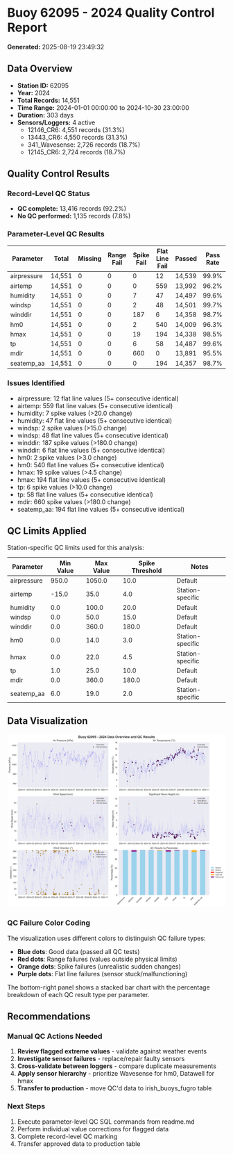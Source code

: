# Buoy 62095 - 2024 Quality Control Report

**Generated:** 2025-08-19 23:49:32

## Data Overview

- **Station ID:** 62095
- **Year:** 2024
- **Total Records:** 14,551
- **Time Range:** 2024-01-01 00:00:00 to 2024-10-30 23:00:00
- **Duration:** 303 days
- **Sensors/Loggers:** 4 active
  - 12146_CR6: 4,551 records (31.3%)
  - 13443_CR6: 4,550 records (31.3%)
  - 341_Wavesense: 2,726 records (18.7%)
  - 12145_CR6: 2,724 records (18.7%)

## Quality Control Results

### Record-Level QC Status

- **QC complete:** 13,416 records (92.2%)
- **No QC performed:** 1,135 records (7.8%)

### Parameter-Level QC Results

| Parameter | Total | Missing | Range Fail | Spike Fail | Flat Line Fail | Passed | Pass Rate |
|-----------|--------|---------|------------|------------|----------------|--------|-----------|
| airpressure | 14,551 | 0 | 0 | 0 | 12 | 14,539 | 99.9% |
| airtemp | 14,551 | 0 | 0 | 0 | 559 | 13,992 | 96.2% |
| humidity | 14,551 | 0 | 0 | 7 | 47 | 14,497 | 99.6% |
| windsp | 14,551 | 0 | 0 | 2 | 48 | 14,501 | 99.7% |
| winddir | 14,551 | 0 | 0 | 187 | 6 | 14,358 | 98.7% |
| hm0 | 14,551 | 0 | 0 | 2 | 540 | 14,009 | 96.3% |
| hmax | 14,551 | 0 | 0 | 19 | 194 | 14,338 | 98.5% |
| tp | 14,551 | 0 | 0 | 6 | 58 | 14,487 | 99.6% |
| mdir | 14,551 | 0 | 0 | 660 | 0 | 13,891 | 95.5% |
| seatemp_aa | 14,551 | 0 | 0 | 0 | 194 | 14,357 | 98.7% |

### Issues Identified

- airpressure: 12 flat line values (5+ consecutive identical)
- airtemp: 559 flat line values (5+ consecutive identical)
- humidity: 7 spike values (>20.0 change)
- humidity: 47 flat line values (5+ consecutive identical)
- windsp: 2 spike values (>15.0 change)
- windsp: 48 flat line values (5+ consecutive identical)
- winddir: 187 spike values (>180.0 change)
- winddir: 6 flat line values (5+ consecutive identical)
- hm0: 2 spike values (>3.0 change)
- hm0: 540 flat line values (5+ consecutive identical)
- hmax: 19 spike values (>4.5 change)
- hmax: 194 flat line values (5+ consecutive identical)
- tp: 6 spike values (>10.0 change)
- tp: 58 flat line values (5+ consecutive identical)
- mdir: 660 spike values (>180.0 change)
- seatemp_aa: 194 flat line values (5+ consecutive identical)

## QC Limits Applied

Station-specific QC limits used for this analysis:

| Parameter | Min Value | Max Value | Spike Threshold | Notes |
|-----------|-----------|-----------|-----------------|-------|
| airpressure | 950.0 | 1050.0 | 10.0 | Default |
| airtemp | -15.0 | 35.0 | 4.0 | Station-specific |
| humidity | 0.0 | 100.0 | 20.0 | Default |
| windsp | 0.0 | 50.0 | 15.0 | Default |
| winddir | 0.0 | 360.0 | 180.0 | Default |
| hm0 | 0.0 | 14.0 | 3.0 | Station-specific |
| hmax | 0.0 | 22.0 | 4.5 | Station-specific |
| tp | 1.0 | 25.0 | 10.0 | Default |
| mdir | 0.0 | 360.0 | 180.0 | Default |
| seatemp_aa | 6.0 | 19.0 | 2.0 | Station-specific |

## Data Visualization

![QC Overview](buoy_62095_2024_qc_overview.png)

### QC Failure Color Coding

The visualization uses different colors to distinguish QC failure types:

- **Blue dots**: Good data (passed all QC tests)
- **Red dots**: Range failures (values outside physical limits)
- **Orange dots**: Spike failures (unrealistic sudden changes)
- **Purple dots**: Flat line failures (sensor stuck/malfunctioning)

The bottom-right panel shows a stacked bar chart with the percentage breakdown of each QC result type per parameter.

## Recommendations

### Manual QC Actions Needed

1. **Review flagged extreme values** - validate against weather events
2. **Investigate sensor failures** - replace/repair faulty sensors
3. **Cross-validate between loggers** - compare duplicate measurements
4. **Apply sensor hierarchy** - prioritize Wavesense for hm0, Datawell for hmax
5. **Transfer to production** - move QC'd data to irish_buoys_fugro table

### Next Steps

1. Execute parameter-level QC SQL commands from readme.md
2. Perform individual value corrections for flagged data
3. Complete record-level QC marking
4. Transfer approved data to production table
